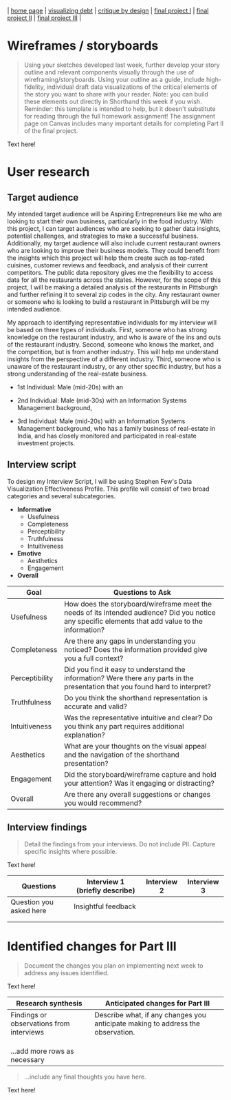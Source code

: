| [home page](https://cmustudent.github.io/tswd-portfolio-templates/) | [visualizing debt](visualizing-government-debt) | [critique by design](critique-by-design) | [final project I](final-project-part-one) | [final project II](final-project-part-two) | [final project III](final-project-part-three) |

# Wireframes / storyboards
> Using your sketches developed last week, further develop your story outline and relevant components visually through the use of wireframing/storyboards. Using your outline as a guide, include high-fidelity, individual draft data visualizations of the critical elements of the story you want to share with your reader. Note: you can build these elements out directly in Shorthand this week if you wish.  Reminder: this template is intended to help, but it doesn't substitute for reading through the full homework assignment!  The assignment page on Canvas includes many important details for completing Part II of the final project. 

Text here!

# User research 

## Target audience
My intended target audience will be Aspiring Entrepreneurs like me who are looking to start their own business, particularly in the food industry. With this project, I can target audiences who are seeking to gather data insights, potential challenges, and strategies to make a successful business. Additionally, my target audience will also include current restaurant owners who are looking to improve their business models. They could benefit from the insights which this project will help them create such as top-rated cuisines, customer reviews and feedback, and analysis of their current competitors.
The public data repository gives me the flexibility to access data for all the restaurants across the states. However, for the scope of this project, I will be making a detailed analysis of the restaurants in Pittsburgh and further refining it to several zip codes in the city. Any restaurant owner or someone who is looking to build a restaurant in Pittsburgh will be my intended audience.

My approach to identifying representative individuals for my interview will be based on three types of individuals. First, someone who has strong knowledge on the restaurant industry, and who is aware of the ins and outs of the restaurant industry. Second, someone who knows the market, and the competition, but is from another industry. This will help me understand insights from the perspective of a different industry. Third, someone who is unaware of the restaurant industry, or any other specific industry, but has a strong understanding of the real-estate business. 

- 1st Individual: Male (mid-20s) with an 

- 2nd Individual: Male (mid-30s) with an Information Systems Management background, 

- 3rd Individual: Male (mid-20s) with an Information Systems Management background, who has a family business of real-estate in India, and has closely monitored and participated in real-estate investment projects.

## Interview script
To design my Interview Script, I will be using Stephen Few's Data Visualization Effectiveness Profile. This profile will consist of two broad categories and several subcategories.

- **Informative**
	- Usefulness
 	- Completeness
	- Perceptibility
	- Truthfulness
	- Intuitiveness
- **Emotive**
  	- Aesthetics
	- Engagement
- **Overall** 


| Goal | Questions to Ask |
|------|------------------|
| Usefulness     |   How does the storyboard/wireframe meet the needs of its intended audience? Did you notice any specific elements that add value to the information?               |
|  Completeness    |  Are there any gaps in understanding you noticed? Does the information provided give you a full context?                |
|  Perceptibility    |   Did you find it easy to understand the information? Were there any parts in the presentation that you found hard to interpret?               |
| Truthfulness     |   Do you think the shorthand representation is accurate and valid?               |
| Intuitiveness  |    Was the representative intuitive and clear? Do you think any part requires additional explanation?              |
| Aesthetics     |   What are your thoughts on the visual appeal and the navigation of the shorthand presentation?             |
| Engagement    |   Did the storyboard/wireframe capture and hold your attention? Was it engaging or distracting?               |
| Overall   |   Are there any overall suggestions or changes you would recommend?      |



## Interview findings
> Detail the findings from your interviews.  Do not include PII.  Capture specific insights where possible.

Text here!

| Questions               | Interview 1 (briefly describe) | Interview 2 | Interview 3 |
|-------------------------|--------------------------------|-------------|-------------|
| Question you asked here | Insightful feedback            |             |             |
|                         |                                |             |             |
|                         |                                |             |             |


# Identified changes for Part III
> Document the changes you plan on implementing next week to address any issues identified.  

Text here!

| Research synthesis                       | Anticipated changes for Part III                                                |
|------------------------------------------|---------------------------------------------------------------------------------|
| Findings or observations from interviews | Describe what, if any changes you anticipate making to address the observation. |
|                                          |                                                                                 |
|                                          |                                                                                 |
|                                          |                                                                                 |
| ...add more rows as necessary            |                                                                                 |

> ...include any final thoughts you have here. 

Text here!



